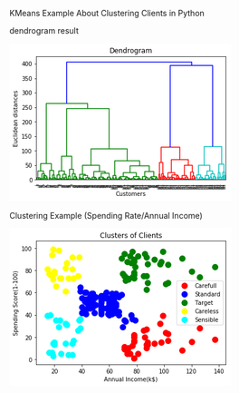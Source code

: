 KMeans Example About Clustering Clients in Python

dendrogram result

![image](https://github.com/karakusfurkan/H_Clustering/blob/master/dendrogram.png)


Clustering Example (Spending Rate/Annual Income)

![image](https://github.com/karakusfurkan/H_Clustering/blob/master/graph.png)
